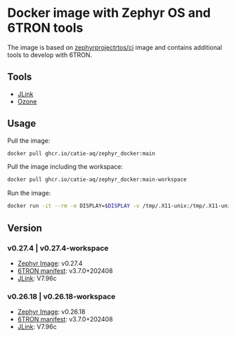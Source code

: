 # Docker image with Zephyr OS and 6TRON tools

The image is based on [zephyrprojectrtos/ci](https://hub.docker.com/r/zephyrprojectrtos/ci) image and contains additional tools to develop with 6TRON.

## Tools

- [JLink](https://www.segger.com/downloads/jlink/#J-LinkSoftwareAndDocumentationPack)
- [Ozone](https://www.segger.com/downloads/jlink/#Ozone)

## Usage

Pull the image:
```bash
docker pull ghcr.io/catie-aq/zephyr_docker:main
```

Pull the image including the workspace:
```bash
docker pull ghcr.io/catie-aq/zephyr_docker:main-workspace
```

Run the image:
```bash
docker run -it --rm -e DISPLAY=$DISPLAY -v /tmp/.X11-unix:/tmp/.X11-unix zephyr_docker
```

## Version

### v0.27.4 | v0.27.4-workspace

- [Zephyr Image](https://hub.docker.com/r/zephyrprojectrtos/ci): v0.27.4
- [6TRON manifest](https://github.com/catie-aq/zephyr_6tron-manifest): v3.7.0+202408
- [JLink](https://www.segger.com/downloads/jlink/): V7.96c

### v0.26.18 | v0.26.18-workspace

- [Zephyr Image](https://hub.docker.com/r/zephyrprojectrtos/ci): v0.26.18
- [6TRON manifest](https://github.com/catie-aq/zephyr_6tron-manifest): v3.7.0+202408
- [JLink](https://www.segger.com/downloads/jlink/): V7.96c

